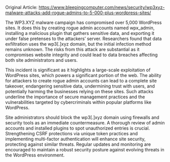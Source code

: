 Original Article: https://www.bleepingcomputer.com/news/security/wp3xyz-malware-attacks-add-rogue-admins-to-5-000-plus-wordpress-sites/

The WP3.XYZ malware campaign has compromised over 5,000 WordPress sites. It does this by creating rogue admin accounts named wpx_admin, installing a malicious plugin that gathers sensitive data, and exporting it under false pretenses to the attackers’ server. Researchers found that data exfiltration uses the wp3[.]xyz domain, but the initial infection method remains unknown. The risks from this attack are substantial as it compromises website integrity and could lead to data breaches affecting both site administrators and users.

This incident is significant as it highlights a large-scale exploitation of WordPress sites, which powers a significant portion of the web. The ability for attackers to create rogue admin accounts can lead to a complete site takeover, endangering sensitive data, undermining trust with users, and potentially harming the businesses relying on these sites. Such attacks underline the importance of secure management practices and the vulnerabilities targeted by cybercriminals within popular platforms like WordPress.

Site administrators should block the wp3[.]xyz domain using firewalls and security tools as an immediate countermeasure. A thorough review of admin accounts and installed plugins to spot unauthorized entries is crucial. Strengthening CSRF protections via unique token practices and implementing multi-factor authentication will enhance site security, protecting against similar threats. Regular updates and monitoring are encouraged to maintain a robust security posture against evolving threats in the WordPress environment.
